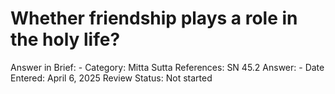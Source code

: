 # Whether friendship plays a role in the holy life?

Answer in Brief: -
 Category: Mitta
Sutta References: SN 45.2
Answer: -
Date Entered: April 6, 2025
Review Status: Not started